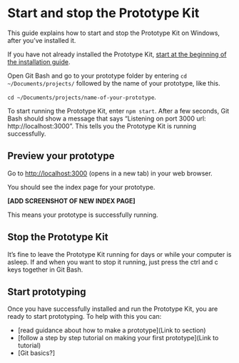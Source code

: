 # Start and stop the Prototype Kit

This guide explains how to start and stop the Prototype Kit on Windows, after you’ve installed it. 

If you have not already installed the Prototype Kit, [start at the beginning of the installation guide](/docs/get-started/windows-installation-guide/before-you-install). 

Open Git Bash and go to your prototype folder by entering `cd ~/Documents/projects/` followed by the name of your prototype, like this.

`cd ~/Documents/projects/name-of-your-prototype`.

To start running the Prototype Kit, enter `npm start`. After a few seconds, Git Bash should show a message that says “Listening on port 3000 url: http://localhost:3000”. This tells you the Prototype Kit is running successfully.

## Preview your prototype

Go to [http://localhost:3000](http://localhost:3000) (opens in a new tab) in your web browser.

You should see the index page for your prototype.

**[ADD SCREENSHOT OF NEW INDEX PAGE]**

This means your prototype is successfully running. 

## Stop the Prototype Kit

It’s fine to leave the Prototype Kit running for days or while your computer is asleep. If and when you want to stop it running, just press the ctrl and c keys together in Git Bash.

## Start prototyping

Once you have successfully installed and run the Prototype Kit, you are ready to start prototyping. To help with this you can:

- [read guidance about how to make a prototype](Link to section)
- [follow a step by step tutorial on making your first prototype](Link to tutorial)
- [Git basics?]